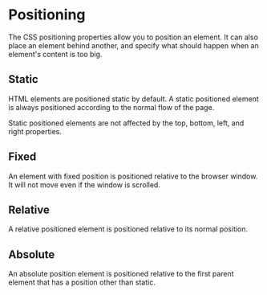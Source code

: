 # Positioning

The CSS positioning properties allow you to position an element. It can also
place an element behind another, and specify what should happen when an
element's content is too big.

## Static

HTML elements are positioned static by default. A static positioned element is
always positioned according to the normal flow of the page.

Static positioned elements are not affected by the top, bottom, left, and right
properties.

## Fixed
An element with fixed position is positioned relative to the browser window.
It will not move even if the window is scrolled.

## Relative
A relative positioned element is positioned relative to its normal position.

## Absolute
An absolute position element is positioned relative to the first parent element
that has a position other than static. 
